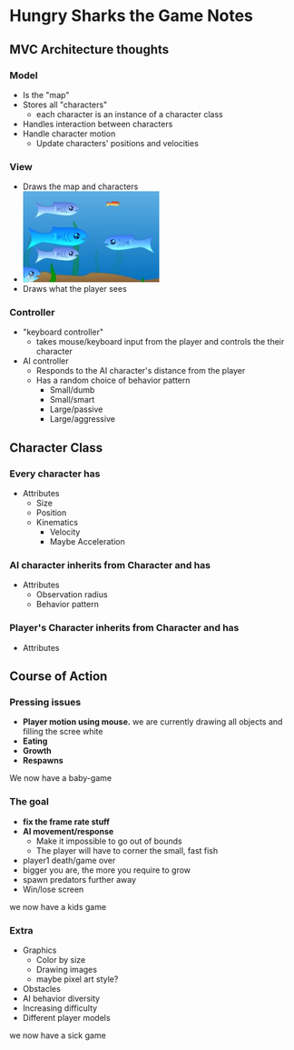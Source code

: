 # Hungry Sharks the Game Notes

## MVC Architecture thoughts

### Model

- Is the "map"
- Stores all "characters"
  - each character is an instance of a character class
- Handles interaction between characters
- Handle character motion
  - Update characters' positions and velocities

### View

- Draws the map and characters
- ![text](images/model.jpg)
- Draws what the player sees

### Controller

- "keyboard controller"
  - takes mouse/keyboard input from the player and controls the their character
- AI controller
  - Responds to the AI character's distance from the player
  - Has a random choice of behavior pattern
    - Small/dumb
    - Small/smart
    - Large/passive
    - Large/aggressive

## Character Class

### Every character has

- Attributes
  - Size
  - Position
  - Kinematics
    - Velocity
    - Maybe Acceleration

### AI character inherits from Character and has

- Attributes
  - Observation radius
  - Behavior pattern

### Player's Character inherits from Character and has

- Attributes
  
## Course of Action

### Pressing issues

- **Player motion using mouse.** we are currently drawing all objects and filling the scree white
- **Eating**
- **Growth**
- **Respawns**

We now have a baby-game

### The goal

- **fix the frame rate stuff**
- **AI movement/response**
  - Make it impossible to go out of bounds
  - The player will have to corner the small, fast fish
- player1 death/game over
- bigger you are, the more you require to grow
- spawn predators further away
- Win/lose screen

we now have a kids game

### Extra

- Graphics
  - Color by size
  - Drawing images
  - maybe pixel art style?
- Obstacles
- AI behavior diversity
- Increasing difficulty
- Different player models

we now have a sick game
